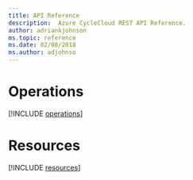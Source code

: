 ```yaml
---
title: API Reference
description:  Azure CycleCloud REST API Reference.
author: adriankjohnson
ms.topic: reference
ms.date: 02/08/2018
ms.author: adjohnso
---
```


<a name="operations"></a>
# Operations

[!INCLUDE [operations](~/includes/api_operations.md)]

<a name="resources"></a>
# Resources

[!INCLUDE [resources](./includes/api_resources.md)]